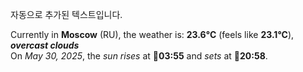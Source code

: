 
자동으로 추가된 텍스트입니다.

<!--START_SECTION:weather:moscow-->
Currently in **Moscow** (RU), the weather is: **23.6°C** (feels like **23.1°C**), ***overcast clouds***<br/>
On *May 30, 2025*, the *sun rises* at 🌅**03:55** and *sets* at 🌇**20:58**.
<!--END_SECTION:weather-->

